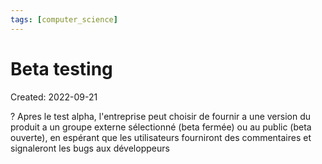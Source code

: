 ```yaml
---
tags: [computer_science] 
---
```

# Beta testing
Created: 2022-09-21

?
Apres le test alpha, l'entreprise peut choisir de fournir a une version du produit a un groupe externe sélectionné (beta fermée) ou au public (beta ouverte), en espérant que les utilisateurs fourniront des commentaires et signaleront les bugs aux développeurs
